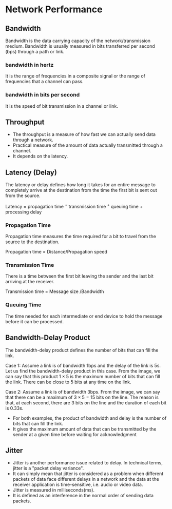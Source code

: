 # Network Performance

## Bandwidth

Bandwidth is the data carrying capacity of the network/transmission medium. Bandwidth is usually measured in bits transferred per second (bps) through a path or link.

### bandwidth in hertz

It is the range of frequencies in a composite signal or the range of frequencies that a channel can pass.

### bandwidth in bits per second

It is the speed of bit transmission in a channel or link.

## Throughput

- The throughput is a measure of how fast we can actually send data through a network.
- Practical measure of the amount of data actually transmitted through a channel.
- It depends on the latency.

## Latency (Delay)

The latency or delay defines how long it takes for an entire message to completely arrive at the destination from the time the first bit is sent out from the source.

Latency $=$ propagation time $^ +$ transmission time $^ +$ queuing time + processing delay

### Propagation Time

Propagation time measures the time required for a bit to travel from the source to the destination.

Propagation time $=$ Distance/Propagation speed

### Transmission Time

There is a time between the first bit leaving the sender and the last bit arriving at the receiver.

Transmission time $=$ Message size /Bandwidth

### Queuing Time

The time needed for each intermediate or end device to hold the message before it can be processed.

## Bandwidth-Delay Product

The bandwidth-delay product defines the number of bits that can fill the link.

Case 1: Assume a link is of bandwidth 1bps and the delay of the link is 5s. Let us find the bandwidth-delay product in this case. From the image, we can say that this product ${ 1 \times 5 }$ is the maximum number of bits that can fill the link. There can be close to 5 bits at any time on the link.

Case 2: Assume a link is of bandwidth 3bps. From the image, we can say that there can be a maximum of $3 \times 5 = 1 5$ bits on the line. The reason is that, at each second, there are 3 bits on the line and the duration of each bit is 0.33s.

- For both examples, the product of bandwidth and delay is the number of bits that can fill the link.
- It gives the maximum amount of data that can be transmitted by the sender at a given time before waiting for acknowledgment

## Jitter

- Jitter is another performance issue related to delay. In technical terms, jitter is a "packet delay variance".
- It can simply mean that jitter is considered as a problem when different packets of data face different delays in a network and the data at the receiver application is time-sensitive, i.e. audio or video data.
- Jitter is measured in milliseconds(ms).
- It is defined as an interference in the normal order of sending data packets.
